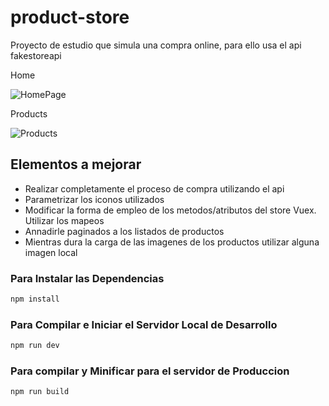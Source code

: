 # product-store

Proyecto de estudio que simula una compra online, para ello usa el api fakestoreapi

Home

![HomePage](https://drive.google.com/uc?export=view&id=1tingP_-HhGGcTpKAJGUwDuaS9iVqyEIm)


Products

![Products](https://drive.google.com/file/d/1JW-LhqkAi0dyLTOZSXa6XnqI3Z7v2k2n)

## Elementos a mejorar

* Realizar completamente el proceso de compra utilizando el api
* Parametrizar los iconos utilizados
* Modificar la forma de empleo de los metodos/atributos del store Vuex. Utilizar los mapeos
* Annadirle paginados a los listados de productos
* Mientras dura la carga de las imagenes de los productos utilizar alguna imagen local

### Para Instalar las Dependencias

```sh
npm install
```

### Para Compilar e Iniciar el Servidor Local de Desarrollo

```sh
npm run dev
```

### Para compilar y Minificar para el servidor de Produccion

```sh
npm run build
